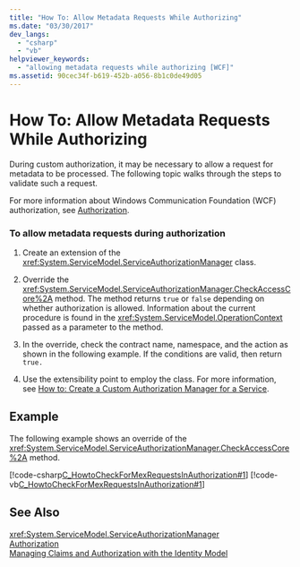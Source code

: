```yaml
---
title: "How To: Allow Metadata Requests While Authorizing"
ms.date: "03/30/2017"
dev_langs: 
  - "csharp"
  - "vb"
helpviewer_keywords: 
  - "allowing metadata requests while authorizing [WCF]"
ms.assetid: 90cec34f-b619-452b-a056-8b1c0de49d05
---
```

# How To: Allow Metadata Requests While Authorizing
During custom authorization, it may be necessary to allow a request for metadata to be processed. The following topic walks through the steps to validate such a request.  
  
 For more information about Windows Communication Foundation (WCF) authorization, see [Authorization](../../../../docs/framework/wcf/feature-details/authorization-in-wcf.md).  
  
### To allow metadata requests during authorization  
  
1. Create an extension of the <xref:System.ServiceModel.ServiceAuthorizationManager> class.  
  
2. Override the <xref:System.ServiceModel.ServiceAuthorizationManager.CheckAccessCore%2A> method. The method returns `true` or `false` depending on whether authorization is allowed. Information about the current procedure is found in the <xref:System.ServiceModel.OperationContext> passed as a parameter to the method.  
  
3. In the override, check the contract name, namespace, and the action as shown in the following example. If the conditions are valid, then return `true.`  
  
4. Use the extensibility point to employ the class. For more information, see [How to: Create a Custom Authorization Manager for a Service](../../../../docs/framework/wcf/extending/how-to-create-a-custom-authorization-manager-for-a-service.md).  
  
## Example  
 The following example shows an override of the <xref:System.ServiceModel.ServiceAuthorizationManager.CheckAccessCore%2A> method.  
  
 [!code-csharp[C_HowtoCheckForMexRequestsInAuthorization#1](../../../../samples/snippets/csharp/VS_Snippets_CFX/c_howtocheckformexrequestsinauthorization/cs/source.cs#1)]
 [!code-vb[C_HowtoCheckForMexRequestsInAuthorization#1](../../../../samples/snippets/visualbasic/VS_Snippets_CFX/c_howtocheckformexrequestsinauthorization/vb/source.vb#1)]  
  
## See Also  
 <xref:System.ServiceModel.ServiceAuthorizationManager>  
 [Authorization](../../../../docs/framework/wcf/feature-details/authorization-in-wcf.md)  
 [Managing Claims and Authorization with the Identity Model](../../../../docs/framework/wcf/feature-details/managing-claims-and-authorization-with-the-identity-model.md)
